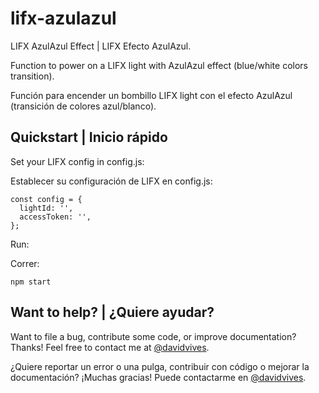 # lifx-azulazul
LIFX AzulAzul Effect | LIFX Efecto AzulAzul.

Function to power on a LIFX light with AzulAzul effect (blue/white colors transition).

Función para encender un bombillo LIFX light con el efecto AzulAzul (transición de colores azul/blanco).

## Quickstart | Inicio rápido

Set your LIFX config in config.js:

Establecer su configuración de LIFX en config.js:

```
const config = {
  lightId: '',
  accessToken: '',
};
```

Run:

Correr:

```npm start```

## Want to help? | ¿Quiere ayudar?

Want to file a bug, contribute some code, or improve documentation? Thanks! Feel free to contact me at [@davidvives](https://twitter.com/davidvives).

¿Quiere reportar un error o una pulga, contribuir con código o mejorar la documentación? ¡Muchas gracias! Puede contactarme en [@davidvives](https://twitter.com/davidvives).
